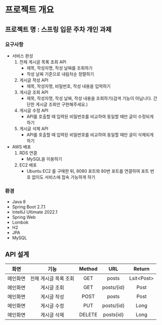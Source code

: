 # 프로젝트 개요

## 프로젝트 명 : 스프링 입문 주차 개인 과제

### 요구사항

- 서비스 완성
  1. 전체 게시글 목록 조회 API
     - 제목, 작성자명, 작성 날짜를 조회하기
     - 작성 날짜 기준으로 내림차순 정렬하기
  2. 게시글 작성 API
     - 제목, 작성자명, 비밀번호, 작성 내용을 입력하기
  3. 게시글 조회 API
     - 제목, 작성자명, 작성 날짜, 작성 내용을 조회하기(검색 기능이 아닙니다. 간단한 게시글 조회만 구현해주세요.)
  4. 게시글 수정 API
     - API를 호출할 때 입력된 비밀번호를 비교하여 동일할 때만 글이 수정되게 하기
  5. 게시글 삭제 API
     - API를 호출할 때 입력된 비밀번호를 비교하여 동일할 때만 글이 삭제되게 하기
- AWS 배포
  1. RDS 연결
     - MySQL을 이용하기
  2. EC2 배포
     - Ubuntu EC2 를 구매한 뒤, 8080 포트와 80번 포트를 연결하여 포트 번호 없이도 서비스에 접속 가능하게 하기

### 환경
- Java 8
- Spring Boot 2.7.1
- IntelliJ Ultimate 2022.1
- Spring Web
- Lombok
- H2
- JPA
- MySQL


## API 설계

|  화면  |      기능      | Method |    URL     |    Return    |
|:----:|:------------:|:------:|:----------:|:------------:|
| 메인화면 | 전체 게시글 목록 조회 |  GET   |   posts    | Lsit\<Post\> | 
| 메인화면 |    게시글 조회    |  GET   | posts/{id} |     Post     | 
| 메인화면 |    게시글 작성    |  POST  |   posts    |     Post     |
| 메인화면 |    게시글 수정    |  PUT   | posts/{id} |     Long     |  
| 메인화면 |    게시글 삭제    | DELETE | posts{id}  |     Long     | 


